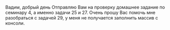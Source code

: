 Вадим, добрый день
Отправляю Вам на проверку домашнее задание по семинару 4, а именно задачи 25 и 27. Очень прошу Вас помочь мне разобраться с задачей 29, у меня не получается заполнить массив с консоли.
